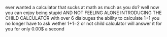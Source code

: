 ever wanted a calculator that sucks at math as much as you do?
well now you can enjoy being stupid AND NOT FEELING ALONE
INTRODUCING THE CHILD CALCULATOR
with over 6 dialouges
the ability to calculate 1+1
you no longer have to ask wether 1+1=2 or not
child calculator will answer it for you
for only 0.00$ a second
